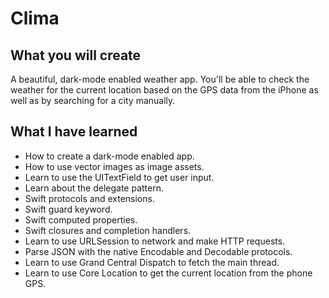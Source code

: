 #  Clima


## What you will create

A beautiful, dark-mode enabled weather app. You'll be able to check the weather for the current location based on the GPS data from the iPhone as well as by searching for a city manually.

## What I have learned

* How to create a dark-mode enabled app.
* How to use vector images as image assets.
* Learn to use the UITextField to get user input.
* Learn about the delegate pattern.
* Swift protocols and extensions.
* Swift guard keyword.
* Swift computed properties.
* Swift closures and completion handlers.
* Learn to use URLSession to network and make HTTP requests.
* Parse JSON with the native Encodable and Decodable protocols.
* Learn to use Grand Central Dispatch to fetch the main thread.
* Learn to use Core Location to get the current location from the phone GPS.
